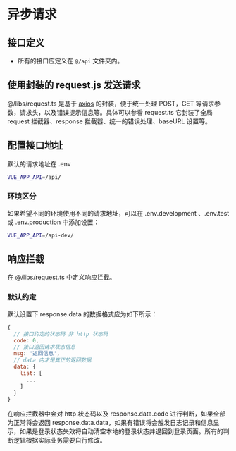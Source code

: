 # 异步请求

## 接口定义

- 所有的接口应定义在 `@/api` 文件夹内。

## 使用封装的 request.js 发送请求

@/libs/request.ts 是基于 [axios](https://www.kancloud.cn/yunye/axios/234845) 的封装，便于统一处理 POST，GET 等请求参数，请求头，以及错误提示信息等。具体可以参看 request.ts 它封装了全局 request 拦截器、response 拦截器、统一的错误处理、baseURL 设置等。

## 配置接口地址

默认的请求地址在 .env

```sh
VUE_APP_API=/api/
```

### 环境区分

如果希望不同的环境使用不同的请求地址，可以在 .env.development 、.env.test 或 .env.production 中添加设置：

```sh
VUE_APP_API=/api-dev/
```

## 响应拦截

在 @/libs/request.ts 中定义响应拦截。

### 默认约定

默认设置下 response.data 的数据格式应为如下所示：

```js
{
  // 接口约定的状态码 非 http 状态码
  code: 0,
  // 接口返回请求状态信息
  msg: '返回信息',
  // data 内才是真正的返回数据
  data: {
    list: [
      ...
    ]
  }
}
```

在响应拦截器中会对 http 状态码以及 response.data.code 进行判断，如果全部为正常将会返回 response.data.data，如果有错误将会触发日志记录和信息显示，如果是登录状态失效将自动清空本地的登录状态并退回到登录页面。所有的判断逻辑根据实际业务需要自行修改。
